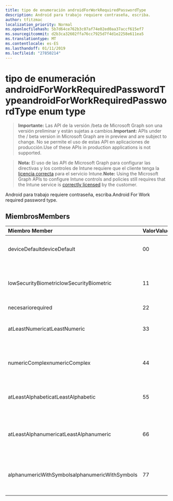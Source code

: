```yaml
---
title: tipo de enumeración androidForWorkRequiredPasswordType
description: Android para trabajo requiere contraseña, escriba.
author: tfitzmac
localization_priority: Normal
ms.openlocfilehash: 5b7d64ce762b3c07af74e02ed0aa37accf615ef7
ms.sourcegitcommit: d2b3ca32602ffa76cc7925d7f4d1e2258e611ea5
ms.translationtype: MT
ms.contentlocale: es-ES
ms.lasthandoff: 01/11/2019
ms.locfileid: "27850214"
---
```

# <a name="androidforworkrequiredpasswordtype-enum-type"></a><span data-ttu-id="df16b-103">tipo de enumeración androidForWorkRequiredPasswordType</span><span class="sxs-lookup"><span data-stu-id="df16b-103">androidForWorkRequiredPasswordType enum type</span></span>

> <span data-ttu-id="df16b-104">**Importante:** Las API de la versión /beta de Microsoft Graph son una versión preliminar y están sujetas a cambios.</span><span class="sxs-lookup"><span data-stu-id="df16b-104">**Important:** APIs under the / beta version in Microsoft Graph are in preview and are subject to change.</span></span> <span data-ttu-id="df16b-105">No se permite el uso de estas API en aplicaciones de producción.</span><span class="sxs-lookup"><span data-stu-id="df16b-105">Use of these APIs in production applications is not supported.</span></span>

> <span data-ttu-id="df16b-106">**Nota:** El uso de las API de Microsoft Graph para configurar las directivas y los controles de Intune requiere que el cliente tenga la [licencia correcta](https://go.microsoft.com/fwlink/?linkid=839381) para el servicio Intune.</span><span class="sxs-lookup"><span data-stu-id="df16b-106">**Note:** Using the Microsoft Graph APIs to configure Intune controls and policies still requires that the Intune service is [correctly licensed](https://go.microsoft.com/fwlink/?linkid=839381) by the customer.</span></span>

<span data-ttu-id="df16b-107">Android para trabajo requiere contraseña, escriba.</span><span class="sxs-lookup"><span data-stu-id="df16b-107">Android For Work required password type.</span></span>
## <a name="members"></a><span data-ttu-id="df16b-108">Miembros</span><span class="sxs-lookup"><span data-stu-id="df16b-108">Members</span></span>
|<span data-ttu-id="df16b-109">Miembro	</span><span class="sxs-lookup"><span data-stu-id="df16b-109">Member</span></span>|<span data-ttu-id="df16b-110">Valor</span><span class="sxs-lookup"><span data-stu-id="df16b-110">Value</span></span>|<span data-ttu-id="df16b-111">Description</span><span class="sxs-lookup"><span data-stu-id="df16b-111">Description</span></span>|
|:---|:---|:---|
|<span data-ttu-id="df16b-112">deviceDefault</span><span class="sxs-lookup"><span data-stu-id="df16b-112">deviceDefault</span></span>|<span data-ttu-id="df16b-113">0</span><span class="sxs-lookup"><span data-stu-id="df16b-113">0</span></span>|<span data-ttu-id="df16b-114">Valor predeterminado de dispositivo, sin intención.</span><span class="sxs-lookup"><span data-stu-id="df16b-114">Device default value, no intent.</span></span>|
|<span data-ttu-id="df16b-115">lowSecurityBiometric</span><span class="sxs-lookup"><span data-stu-id="df16b-115">lowSecurityBiometric</span></span>|<span data-ttu-id="df16b-116">1</span><span class="sxs-lookup"><span data-stu-id="df16b-116">1</span></span>|<span data-ttu-id="df16b-117">Contraseña biométrica en función de baja seguridad requerida.</span><span class="sxs-lookup"><span data-stu-id="df16b-117">Low security biometrics based password required.</span></span>|
|<span data-ttu-id="df16b-118">necesario</span><span class="sxs-lookup"><span data-stu-id="df16b-118">required</span></span>|<span data-ttu-id="df16b-119">2</span><span class="sxs-lookup"><span data-stu-id="df16b-119">2</span></span>|<span data-ttu-id="df16b-120">Necesario.</span><span class="sxs-lookup"><span data-stu-id="df16b-120">Required.</span></span>|
|<span data-ttu-id="df16b-121">atLeastNumeric</span><span class="sxs-lookup"><span data-stu-id="df16b-121">atLeastNumeric</span></span>|<span data-ttu-id="df16b-122">3</span><span class="sxs-lookup"><span data-stu-id="df16b-122">3</span></span>|<span data-ttu-id="df16b-123">Contraseña de al menos numérica requerida.</span><span class="sxs-lookup"><span data-stu-id="df16b-123">At least numeric password required.</span></span>|
|<span data-ttu-id="df16b-124">numericComplex</span><span class="sxs-lookup"><span data-stu-id="df16b-124">numericComplex</span></span>|<span data-ttu-id="df16b-125">4</span><span class="sxs-lookup"><span data-stu-id="df16b-125">4</span></span>|<span data-ttu-id="df16b-126">Contraseña compleja numérico requerida.</span><span class="sxs-lookup"><span data-stu-id="df16b-126">Numeric complex password required.</span></span>|
|<span data-ttu-id="df16b-127">atLeastAlphabetic</span><span class="sxs-lookup"><span data-stu-id="df16b-127">atLeastAlphabetic</span></span>|<span data-ttu-id="df16b-128">5</span><span class="sxs-lookup"><span data-stu-id="df16b-128">5</span></span>|<span data-ttu-id="df16b-129">Contraseña de al menos alfabético requerida.</span><span class="sxs-lookup"><span data-stu-id="df16b-129">At least alphabetic password required.</span></span>|
|<span data-ttu-id="df16b-130">atLeastAlphanumeric</span><span class="sxs-lookup"><span data-stu-id="df16b-130">atLeastAlphanumeric</span></span>|<span data-ttu-id="df16b-131">6</span><span class="sxs-lookup"><span data-stu-id="df16b-131">6</span></span>|<span data-ttu-id="df16b-132">Requerido una contraseña alfanumérica al menos.</span><span class="sxs-lookup"><span data-stu-id="df16b-132">At least alphanumeric password required.</span></span>|
|<span data-ttu-id="df16b-133">alphanumericWithSymbols</span><span class="sxs-lookup"><span data-stu-id="df16b-133">alphanumericWithSymbols</span></span>|<span data-ttu-id="df16b-134">7</span><span class="sxs-lookup"><span data-stu-id="df16b-134">7</span></span>|<span data-ttu-id="df16b-135">Al menos alfanumérico con contraseña símbolos requerida.</span><span class="sxs-lookup"><span data-stu-id="df16b-135">At least alphanumeric with symbols password required.</span></span>|





